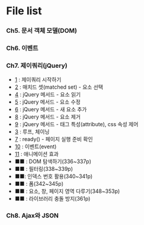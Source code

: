 # File list

### Ch5. 문서 객체 모델(DOM)

### Ch6. 이벤트

### Ch7. 제이쿼리(jQuery)

* [1](https://github.com/TaekGeunLee/study_frontEnd/tree/master/B2/1) : 제이쿼리 시작하기
* [2](https://github.com/TaekGeunLee/study_frontEnd/tree/master/B2/2) : 매치드 셋(matched set) - 요소 선택
* [4](https://github.com/TaekGeunLee/study_frontEnd/tree/master/B2/4) : jQuery 메서드 - 요소 읽기
* [5](https://github.com/TaekGeunLee/study_frontEnd/tree/master/B2/5) : jQuery 메서드 - 요소 수정
* [6](https://github.com/TaekGeunLee/study_frontEnd/tree/master/B2/6) : jQuery 메서드 - 새 요소 추가
* [8](https://github.com/TaekGeunLee/study_frontEnd/tree/master/B2/8) : jQuery 메서드 - 요소 제거
* [9](https://github.com/TaekGeunLee/study_frontEnd/tree/master/B2/9) : jQuery 메서드 - 태그 특성(attribute), css 속성 제어
* [3](https://github.com/TaekGeunLee/study_frontEnd/tree/master/B2/3) : 루프, 체이닝
* [7](https://github.com/TaekGeunLee/study_frontEnd/tree/master/B2/7) : ready() - 페이지 실행 준비 확인
* [10](https://github.com/TaekGeunLee/study_frontEnd/tree/master/B2/10) : 이벤트(event)
* [11](https://github.com/TaekGeunLee/study_frontEnd/tree/master/B2/11) : 애니메이션 효과
* ■■ : DOM 탐색하기(336~337p)
* ■■ : 필터링(338~339p)
* ■■: 인덱스 번호 활용(340~341p)
* ■■ : 폼(342~345p)
* ■■ : 요소, 창, 페이지 영역 다루기(348~353p)
* ■■ : 라이브러리 충돌 방지(361p)

### Ch8. Ajax와 JSON














